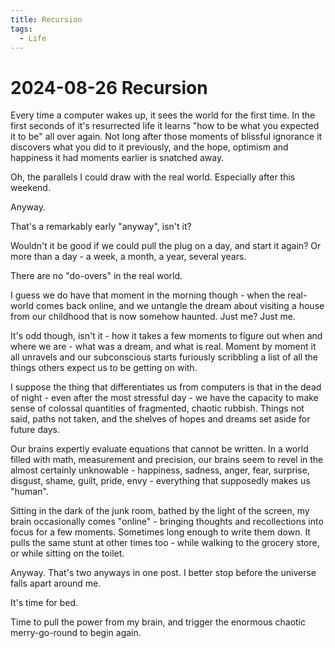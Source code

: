 ```yaml
---
title: Recursion
tags:
  - Life
---
```


# 2024-08-26 Recursion

Every time a computer wakes up, it sees the world for the first time. In the first seconds of it's resurrected life it learns "how to be what you expected it to be" all over again. Not long after those moments of blissful ignorance it discovers what you did to it previously, and the hope, optimism and happiness it had moments earlier is snatched away.

Oh, the parallels I could draw with the real world. Especially after this weekend.

Anyway.

That's a remarkably early "anyway", isn't it?

Wouldn't it be good if we could pull the plug on a day, and start it again? Or more than a day - a week, a month, a year, several years.

There are no "do-overs" in the real world.

I guess we do have that moment in the morning though - when the real-world comes back online, and we untangle the dream about visiting a house from our childhood that is now somehow haunted. Just me? Just me.

It's odd though, isn't it - how it takes a few moments to figure out when and where we are - what was a dream, and what is real. Moment by moment it all unravels and our subconscious starts furiously scribbling a list of all the things others expect us to be getting on with.

I suppose the thing that differentiates us from computers is that in the dead of night - even after the most stressful day - we have the capacity to make sense of colossal quantities of fragmented, chaotic rubbish. Things not said, paths not taken, and the shelves of hopes and dreams set aside for future days.

Our brains expertly evaluate equations that cannot be written. In a world filled with math, measurement and precision, our brains seem to revel in the almost certainly unknowable - happiness, sadness, anger, fear, surprise, disgust, shame, guilt, pride, envy - everything that supposedly makes us "human".

Sitting in the dark of the junk room, bathed by the light of the screen, my brain occasionally comes "online" - bringing thoughts and recollections into focus for a few moments. Sometimes long enough to write them down. It pulls the same stunt at other times too - while walking to the grocery store, or while sitting on the toilet.

Anyway. That's two anyways in one post. I better stop before the universe falls apart around me.

It's time for bed.

Time to pull the power from my brain, and trigger the enormous chaotic merry-go-round to begin again.